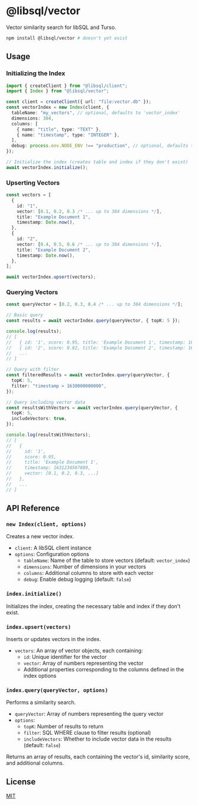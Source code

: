 # @libsql/vector

Vector similarity search for libSQL and Turso.

```bash
npm install @libsql/vector # doesn't yet exist
```

## Usage

### Initializing the Index

```typescript
import { createClient } from "@libsql/client";
import { Index } from "@libsql/vector";

const client = createClient({ url: "file:vector.db" });
const vectorIndex = new Index(client, {
  tableName: "my_vectors", // optional, defaults to 'vector_index'
  dimensions: 384,
  columns: [
    { name: "title", type: "TEXT" },
    { name: "timestamp", type: "INTEGER" },
  ],
  debug: process.env.NODE_ENV !== "production", // optional, defaults to false
});

// Initialize the index (creates table and index if they don't exist)
await vectorIndex.initialize();
```

### Upserting Vectors

```typescript
const vectors = [
  {
    id: "1",
    vector: [0.1, 0.2, 0.3 /* ... up to 384 dimensions */],
    title: "Example Document 1",
    timestamp: Date.now(),
  },
  {
    id: "2",
    vector: [0.4, 0.5, 0.6 /* ... up to 384 dimensions */],
    title: "Example Document 2",
    timestamp: Date.now(),
  },
];

await vectorIndex.upsert(vectors);
```

### Querying Vectors

```typescript
const queryVector = [0.2, 0.3, 0.4 /* ... up to 384 dimensions */];

// Basic query
const results = await vectorIndex.query(queryVector, { topK: 5 });

console.log(results);
// [
//   { id: '1', score: 0.95, title: 'Example Document 1', timestamp: 1631234567890 },
//   { id: '2', score: 0.82, title: 'Example Document 2', timestamp: 1631234567891 },
//   ...
// ]

// Query with filter
const filteredResults = await vectorIndex.query(queryVector, {
  topK: 5,
  filter: "timestamp > 1630000000000",
});

// Query including vector data
const resultsWithVectors = await vectorIndex.query(queryVector, {
  topK: 5,
  includeVectors: true,
});

console.log(resultsWithVectors);
// [
//   {
//     id: '1',
//     score: 0.95,
//     title: 'Example Document 1',
//     timestamp: 1631234567890,
//     vector: [0.1, 0.2, 0.3, ...]
//   },
//   ...
// ]
```

## API Reference

### `new Index(client, options)`

Creates a new vector index.

- `client`: A libSQL client instance
- `options`: Configuration options
  - `tableName`: Name of the table to store vectors (default: `vector_index`)
  - `dimensions`: Number of dimensions in your vectors
  - `columns`: Additional columns to store with each vector
  - `debug`: Enable debug logging (default: `false`)

### `index.initialize()`

Initializes the index, creating the necessary table and index if they don't exist.

### `index.upsert(vectors)`

Inserts or updates vectors in the index.

- `vectors`: An array of vector objects, each containing:
  - `id`: Unique identifier for the vector
  - `vector`: Array of numbers representing the vector
  - Additional properties corresponding to the columns defined in the index options

### `index.query(queryVector, options)`

Performs a similarity search.

- `queryVector`: Array of numbers representing the query vector
- `options`:
  - `topK`: Number of results to return
  - `filter`: SQL WHERE clause to filter results (optional)
  - `includeVectors`: Whether to include vector data in the results (default: `false`)

Returns an array of results, each containing the vector's id, similarity score, and additional columns.

## License

[MIT](https://choosealicense.com/licenses/mit/)

